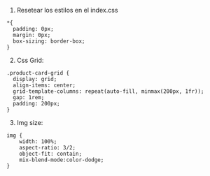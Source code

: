 1. Resetear los estilos en el index.css

```
*{
  padding: 0px;
  margin: 0px;
  box-sizing: border-box;
}
```

2. Css Grid:

```
.product-card-grid {
  display: grid;
  align-items: center;
  grid-template-columns: repeat(auto-fill, minmax(200px, 1fr));
  gap: 1rem;
  padding: 200px;
}
```

3. Img size:

```
img {
    width: 100%;
    aspect-ratio: 3/2;
    object-fit: contain;
    mix-blend-mode:color-dodge;
}
```
